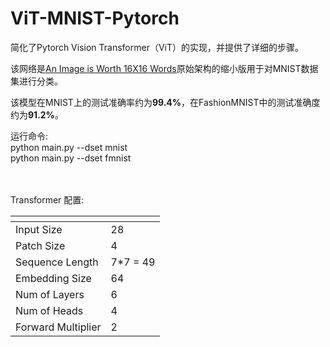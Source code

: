 # ViT-MNIST-Pytorch

简化了Pytorch Vision Transformer（ViT）的实现，并提供了详细的步骤。

该网络是[An Image is Worth 16X16 Words](https://arxiv.org/pdf/2010.11929.pdf)原始架构的缩小版用于对MNIST数据集进行分类。

该模型在MNIST上的测试准确率约为**99.4%**，在FashionMNIST中的测试准确度约为**91.2%**。

运行命令: <br>
python main.py --dset mnist <br>
python main.py --dset fmnist

<br><br>
Transformer 配置:

 | <!-- -->    | <!-- -->    |
--- | --- | 
Input Size | 28 |
Patch Size | 4 | 
Sequence Length | 7*7 = 49 |
Embedding Size | 64 | 
Num of Layers | 6 | 
Num of Heads | 4 | 
Forward Multiplier | 2 | 
